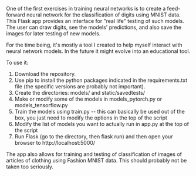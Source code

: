 One of the first exercises in training neural networks is to create a feed-forward neural network for the classification of digits using MNIST data.
This Flask app provides an interface for "real life" testing of such models.  The user can draw digits, see the models' predictions, and also save the images for later testing of new models.

For the time being, it's mostly a tool I created to help myself interact with neural network models.  In the future it might evolve into an educational tool.



To use it:
1) Download the repository.
2) Use pip to install the python packages indicated in the requirements.txt file (the specific versions are probably not important).
3) Create the directories: models/ and static/savedtests/
4) Make or modify some of the models in models_pytorch.py or models_tensorflow.py
5) Train the models using train.py -- this can basically be used out of the box, you just need to modify the options in the top of the script
6) Modify the list of models you want to actually run in app.py at the top of the script
7) Run Flask (go to the directory, then flask run) and then open your browser to http://localhost:5000/


The app also allows for training and testing of classification of images of articles of clothing using Fashion MNIST data.
This should probably not be taken too seriously.
